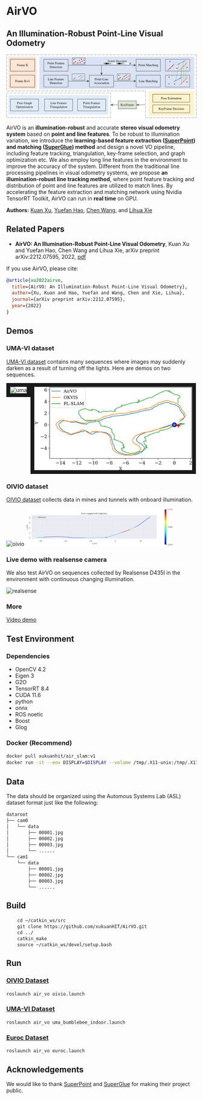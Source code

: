 # AirVO
## An Illumination-Robust Point-Line Visual Odometry

 <img src="images/pipeline.jpg" width = "800" alt="pipeline" />

AirVO is an **illumination-robust** and accurate **stereo visual odometry system** based on **point and line features**. To be robust to illumination variation, we introduce the **learning-based feature extraction ([SuperPoint](https://github.com/magicleap/SuperPointPretrainedNetwork)) and matching ([SuperGlue](https://github.com/magicleap/SuperGluePretrainedNetwork)) method** and design a novel VO pipeline, including feature tracking, triangulation, key-frame selection, and graph optimization etc. We also employ long line features in the environment to improve the accuracy of the system. Different from the traditional line processing pipelines in visual odometry systems, we propose **an illumination-robust line tracking method**, where point feature tracking and distribution of point and line features are utilized to match lines. By accelerating the feature extraction and matching network using Nvidia TensorRT Toolkit, AirVO can run in **real time** on GPU.

**Authors:** [Kuan Xu](https://github.com/xukuanHIT), [Yuefan Hao](https://github.com/yuefanhao), [Chen Wang](https://chenwang.site/), and [Lihua Xie](https://personal.ntu.edu.sg/elhxie/)


## Related Papers

* **AirVO: An Illumination-Robust Point-Line Visual Odometry**, Kuan Xu and Yuefan Hao, Chen Wang and Lihua Xie, arXiv preprint arXiv:2212.07595, 2022, [pdf](https://arxiv.org/abs/2212.07595)

If you use AirVO, please cite:

```bibtex
@article{xu2022airvo,
  title={AirVO: An Illumination-Robust Point-Line Visual Odometry},
  author={Xu, Kuan and Hao, Yuefan and Wang, Chen and Xie, Lihua},
  journal={arXiv preprint arXiv:2212.07595},
  year={2022}
}
```


## Demos

### UMA-VI dataset
[UMA-VI dataset](http://mapir.isa.uma.es/mapirwebsite/?p=2108) contains many sequences where images may suddenly darken as a result of turning off the lights. Here are demos on two sequences.

<img src="images/demo_uma.gif" height = "200" alt="uma" border="10" /><img src="images/uma_traj.png" height = "220" alt="uma_traj" align="top" border="10" />

### OIVIO dataset
[OIVIO dataset](https://arpg.github.io/oivio/) collects data in mines and tunnels with onboard illumination.

<img src="images/demo_oivio.gif" height = "200" alt="oivio" /> <img src="images/oivio_traj.png" height = "100" alt="oivio_traj" />


### Live demo with realsense camera
We also test AirVO on sequences collected by Realsense D435I in the environment with continuous changing illumination. 

<img src="images/demo_realsense.gif" width = "539" height = "211" alt="realsense" />

### More
[Video demo](https://www.youtube.com/watch?v=ZBggy5syysY)


## Test Environment
### Dependencies
* OpenCV 4.2
* Eigen 3
* G2O
* TensorRT 8.4
* CUDA 11.6
* python
* onnx
* ROS noetic
* Boost
* Glog


### Docker (Recommend)
```bash
docker pull xukuanhit/air_slam:v1
docker run -it --env DISPLAY=$DISPLAY --volume /tmp/.X11-unix:/tmp/.X11-unix --privileged --runtime nvidia --gpus all --volume ${PWD}:/workspace --workdir /workspace --name air_slam xukuanhit/air_slam:v1 /bin/bash
```

## Data
The data should be organized using the Automous Systems Lab (ASL) dataset format just like the following:

```
dataroot
├── cam0
│   └── data
│       ├── 00001.jpg
│       ├── 00002.jpg
│       ├── 00003.jpg
│       └── ......
└── cam1
    └── data
        ├── 00001.jpg
        ├── 00002.jpg
        ├── 00003.jpg
        └── ......
```

## Build
```
    cd ~/catkin_ws/src
    git clone https://github.com/xukuanHIT/AirVO.git
    cd ../
    catkin_make
    source ~/catkin_ws/devel/setup.bash
```

## Run 

### [OIVIO Dataset](https://arpg.github.io/oivio/)
```
roslaunch air_vo oivio.launch 
```

### [UMA-VI Dataset](http://mapir.isa.uma.es/mapirwebsite/?p=2108)
```
roslaunch air_vo uma_bumblebee_indoor.launch 
```

### [Euroc Dataset](https://projects.asl.ethz.ch/datasets/doku.php?id=kmavvisualinertialdatasets)
```
roslaunch air_vo euroc.launch 
```

## Acknowledgements
We would like to thank [SuperPoint](https://github.com/magicleap/SuperPointPretrainedNetwork) and [SuperGlue](https://github.com/magicleap/SuperGluePretrainedNetwork) for making their project public.